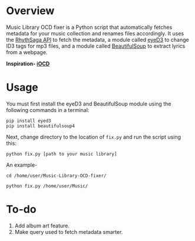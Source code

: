 # Overview
Music Library OCD fixer is a Python script that automatically fetches metadata for your music collection and renames files accordingly. It uses the <a href="http://rhythmsa.ga/">RhythSaga API</a> to fetch the metadata, a module called <a href="http://eyed3.nicfit.net/">eyeD3</a> to change ID3 tags for mp3 files, and a module called <a href="http://www.crummy.com/software/BeautifulSoup/">BeautifulSoup</a> to extract lyrics from a webpage.

**Inspiration- <a href="http://www.urbandictionary.com/define.php?term=iOCD">iOCD</a>**

# Usage
You must first install the eyeD3 and BeautifulSoup module using the following commands in a terminal:
```
pip install eyed3
pip install beautifulsoup4
```
Next, change directory to the location of `fix.py` and run the script using this: 
```
python fix.py [path to your music library]
```
An example-
```
cd /home/user/Music-Library-OCD-fixer/
```
```
python fix.py /home/user/Music/
```

# To-do
1. Add album art feature.
2. Make query used to fetch metadata smarter.
